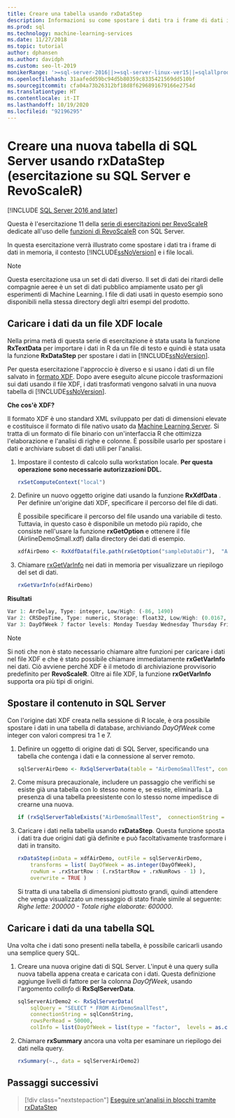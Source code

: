 ```yaml
---
title: Creare una tabella usando rxDataStep
description: Informazioni su come spostare i dati tra i frame di dati in memoria, il contesto SQL Server e i file locali usando rxDataStep.
ms.prod: sql
ms.technology: machine-learning-services
ms.date: 11/27/2018
ms.topic: tutorial
author: dphansen
ms.author: davidph
ms.custom: seo-lt-2019
monikerRange: '>=sql-server-2016||>=sql-server-linux-ver15||=sqlallproducts-allversions'
ms.openlocfilehash: 31aafedd59bc94d5b80359c8335421569dd510bf
ms.sourcegitcommit: cfa04a73b26312bf18d8f6296891679166e2754d
ms.translationtype: HT
ms.contentlocale: it-IT
ms.lasthandoff: 10/19/2020
ms.locfileid: "92196295"
---
```

# <a name="create-new-sql-server-table-using-rxdatastep-sql-server-and-revoscaler-tutorial"></a>Creare una nuova tabella di SQL Server usando rxDataStep (esercitazione su SQL Server e RevoScaleR)
[!INCLUDE [SQL Server 2016 and later](../../includes/applies-to-version/sqlserver2016.md)]

Questa è l'esercitazione 11 della [serie di esercitazioni per RevoScaleR](deepdive-data-science-deep-dive-using-the-revoscaler-packages.md) dedicate all'uso delle [funzioni di RevoScaleR](/machine-learning-server/r-reference/revoscaler/revoscaler) con SQL Server.

In questa esercitazione verrà illustrato come spostare i dati tra i frame di dati in memoria, il contesto [!INCLUDE[ssNoVersion](../../includes/ssnoversion-md.md)] e i file locali.

> [!NOTE]
> Questa esercitazione usa un set di dati diverso. Il set di dati dei ritardi delle compagnie aeree è un set di dati pubblico ampiamente usato per gli esperimenti di Machine Learning. I file di dati usati in questo esempio sono disponibili nella stessa directory degli altri esempi del prodotto.

## <a name="load-data-from-a-local-xdf-file"></a>Caricare i dati da un file XDF locale

Nella prima metà di questa serie di esercitazione è stata usata la funzione **RxTextData** per importare i dati in R da un file di testo e quindi è stata usata la funzione **RxDataStep** per spostare i dati in [!INCLUDE[ssNoVersion](../../includes/ssnoversion-md.md)].

Per questa esercitazione l'approccio è diverso e si usano i dati di un file salvato in [formato XDF](https://en.wikipedia.org/wiki/Extensible_Data_Format). Dopo avere eseguito alcune piccole trasformazioni sui dati usando il file XDF, i dati trasformati vengono salvati in una nuova tabella di [!INCLUDE[ssNoVersion](../../includes/ssnoversion-md.md)].

**Che cos'è XDF?**

Il formato XDF è uno standard XML sviluppato per dati di dimensioni elevate e costituisce il formato di file nativo usato da [Machine Learning Server](/machine-learning-server/r/concept-what-is-xdf). Si tratta di un formato di file binario con un'interfaccia R che ottimizza l'elaborazione e l'analisi di righe e colonne.  È possibile usarlo per spostare i dati e archiviare subset di dati utili per l'analisi.

1. Impostare il contesto di calcolo sulla workstation locale. **Per questa operazione sono necessarie autorizzazioni DDL.**

    ```R
    rxSetComputeContext("local")
    ```
  
2. Definire un nuovo oggetto origine dati usando la funzione **RxXdfData** . Per definire un'origine dati XDF, specificare il percorso del file di dati.  

    È possibile specificare il percorso del file usando una variabile di testo. Tuttavia, in questo caso è disponibile un metodo più rapido, che consiste nell'usare la funzione **rxGetOption** e ottenere il file (AirlineDemoSmall.xdf) dalla directory dei dati di esempio.
  
    ```R
    xdfAirDemo <- RxXdfData(file.path(rxGetOption("sampleDataDir"),  "AirlineDemoSmall.xdf"))
    ```

3. Chiamare [rxGetVarInfo](/machine-learning-server/r-reference/revoscaler/rxgetvarinfoxdf) nei dati in memoria per visualizzare un riepilogo del set di dati.
  
    ```R
    rxGetVarInfo(xdfAirDemo)
    ```

**Risultati**

```R
Var 1: ArrDelay, Type: integer, Low/High: (-86, 1490)
Var 2: CRSDepTime, Type: numeric, Storage: float32, Low/High: (0.0167, 23.9833)
Var 3: DayOfWeek 7 factor levels: Monday Tuesday Wednesday Thursday Friday Saturday Sunday
```

> [!NOTE]
> 
> Si noti che non è stato necessario chiamare altre funzioni per caricare i dati nel file XDF e che è stato possibile chiamare immediatamente **rxGetVarInfo** nei dati. Ciò avviene perché XDF è il metodo di archiviazione provvisorio predefinito per **RevoScaleR**. Oltre ai file XDF, la funzione **rxGetVarInfo** supporta ora più tipi di origini.

## <a name="move-contents-to-sql-server"></a>Spostare il contenuto in SQL Server

Con l'origine dati XDF creata nella sessione di R locale, è ora possibile spostare i dati in una tabella di database, archiviando *DayOfWeek* come integer con valori compresi tra 1 e 7.

1. Definire un oggetto di origine dati di SQL Server, specificando una tabella che contenga i dati e la connessione al server remoto.
  
    ```R
    sqlServerAirDemo <- RxSqlServerData(table = "AirDemoSmallTest", connectionString = sqlConnString)
    ```
  
2. Come misura precauzionale, includere un passaggio che verifichi se esiste già una tabella con lo stesso nome e, se esiste, eliminarla. La presenza di una tabella preesistente con lo stesso nome impedisce di crearne una nuova.
  
    ```R
    if (rxSqlServerTableExists("AirDemoSmallTest",  connectionString = sqlConnString))  rxSqlServerDropTable("AirDemoSmallTest",  connectionString = sqlConnString)
    ```
  
3. Caricare i dati nella tabella usando **rxDataStep**. Questa funzione sposta i dati tra due origini dati già definite e può facoltativamente trasformare i dati in transito.
  
    ```R
    rxDataStep(inData = xdfAirDemo, outFile = sqlServerAirDemo,
        transforms = list( DayOfWeek = as.integer(DayOfWeek),
        rowNum = .rxStartRow : (.rxStartRow + .rxNumRows - 1) ),
        overwrite = TRUE )
    ```
  
    Si tratta di una tabella di dimensioni piuttosto grandi, quindi attendere che venga visualizzato un messaggio di stato finale simile al seguente: *Righe lette: 200000 - Totale righe elaborate: 600000*.
     
## <a name="load-data-from-a-sql-table"></a>Caricare i dati da una tabella SQL

Una volta che i dati sono presenti nella tabella, è possibile caricarli usando una semplice query SQL. 

1. Creare una nuova origine dati di SQL Server. L'input è una query sulla nuova tabella appena creata e caricata con i dati. Questa definizione aggiunge livelli di fattore per la colonna *DayOfWeek*, usando l'argomento *colInfo* di **RxSqlServerData**.
  
    ```R
    sqlServerAirDemo2 <- RxSqlServerData(
        sqlQuery = "SELECT * FROM AirDemoSmallTest",
        connectionString = sqlConnString,
        rowsPerRead = 50000,
        colInfo = list(DayOfWeek = list(type = "factor",  levels = as.character(1:7))))
    ```
  
2. Chiamare **rxSummary** ancora una volta per esaminare un riepilogo dei dati nella query.
  
    ```R
    rxSummary(~., data = sqlServerAirDemo2)
    ```

## <a name="next-steps"></a>Passaggi successivi

> [!div class="nextstepaction"]
> [Eseguire un'analisi in blocchi tramite rxDataStep](../../machine-learning/tutorials/deepdive-perform-chunking-analysis-using-rxdatastep.md)